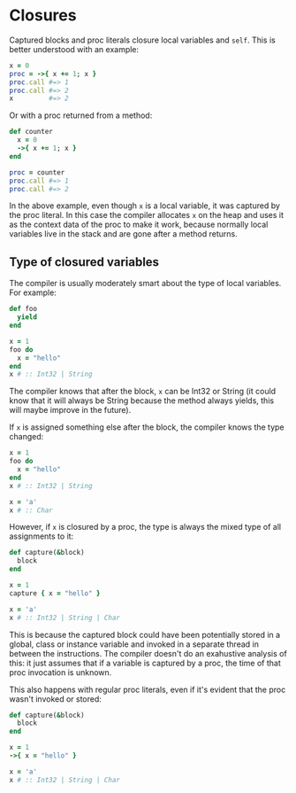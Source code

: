 # Closures

Captured blocks and proc literals closure local variables and `self`. This is better understood with an example:

```ruby
x = 0
proc = ->{ x += 1; x }
proc.call #=> 1
proc.call #=> 2
x         #=> 2
```

Or with a proc returned from a method:

```ruby
def counter
  x = 0
  ->{ x += 1; x }
end

proc = counter
proc.call #=> 1
proc.call #=> 2
```

In the above example, even though `x` is a local variable, it was captured by the proc literal. In this case the compiler allocates `x` on the heap and uses it as the context data of the proc to make it work, because normally local variables live in the stack and are gone after a method returns.

## Type of closured variables

The compiler is usually moderately smart about the type of local variables. For example:

```ruby
def foo
  yield
end

x = 1
foo do
  x = "hello"
end
x # :: Int32 | String
```

The compiler knows that after the block, `x` can be Int32 or String (it could know that it will always be String because the method always yields, this will maybe improve in the future).

If `x` is assigned something else after the block, the compiler knows the type changed:

```ruby
x = 1
foo do
  x = "hello"
end
x # :: Int32 | String

x = 'a'
x # :: Char
```

However, if `x` is closured by a proc, the type is always the mixed type of all assignments to it:

```ruby
def capture(&block)
  block
end

x = 1
capture { x = "hello" }

x = 'a'
x # :: Int32 | String | Char
```

This is because the captured block could have been potentially stored in a global, class or instance variable and invoked in a separate thread in between the instructions. The compiler doesn't do an exahustive analysis of this: it just assumes that if a variable is captured by a proc, the time of that proc invocation is unknown.

This also happens with regular proc literals, even if it's evident that the proc wasn't invoked or stored:

```ruby
def capture(&block)
  block
end

x = 1
->{ x = "hello" }

x = 'a'
x # :: Int32 | String | Char
```



